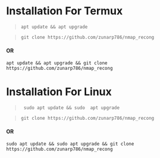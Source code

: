 # Installation For Termux
> ```apt update && apt upgrade```

> ```git clone https://github.com/zunarp786/nmap_recong```

#### OR
 ```
 apt update && apt upgrade && git clone https://github.com/zunarp786/nmap_recong
 ```

 # Installation For Linux
> ``` sudo apt update && sudo  apt upgrade```

> ```git clone https://github.com/zunarp786/nmap_recong```

#### OR
 ```
 sudo apt update && sudo apt upgrade && git clone https://github.com/zunarp786/nmap_recong
 ```
